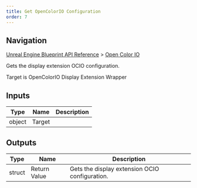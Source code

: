 ```yaml
---
title: Get OpenColorIO Configuration
order: 7
---
```

## Navigation

[Unreal Engine Blueprint API Reference](https://dev.epicgames.com/documentation/en-us/unreal-engine/BlueprintAPI) > [Open Color IO](https://dev.epicgames.com/documentation/en-us/unreal-engine/BlueprintAPI/OpenColorIO)

Gets the display extension OCIO configuration.

Target is OpenColorIO Display Extension Wrapper

## Inputs

| Type | Name | Description |
| --- | --- | --- |
| object | Target |  |

## Outputs

| Type | Name | Description |
| --- | --- | --- |
| struct | Return Value | Gets the display extension OCIO configuration. |
